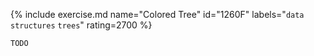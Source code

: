 {% include exercise.md name="Colored Tree" id="1260F" labels="`data structures` `trees`" rating=2700 %}

```
TODO
```
